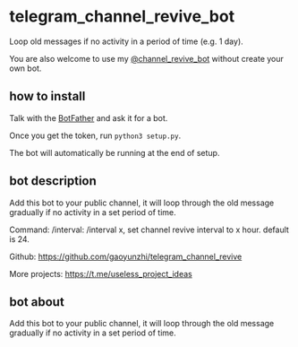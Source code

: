 # telegram_channel_revive_bot

Loop old messages if no activity in a period of time (e.g. 1 day).

You are also welcome to use my [@channel_revive_bot](https://t.me/channel_revive_bot) without create your own bot.

## how to install

Talk with the [BotFather](https://t.me/botfather) and ask it for a bot.

Once you get the token, run `python3 setup.py`.

The bot will automatically be running at the end of setup.

## bot description

Add this bot to your public channel, it will loop through the old message gradually if no activity in a set period of time.

Command:
/interval: /interval x, set channel revive interval to x hour. default is 24.

Github: https://github.com/gaoyunzhi/telegram_channel_revive

More projects: https://t.me/useless_project_ideas

## bot about 

Add this bot to your public channel, it will loop through the old message gradually if no activity in a set period of time.
